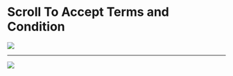 # Scroll To Accept Terms and Condition

<img src='https://user-images.githubusercontent.com/20695270/201718160-bde1b87d-8edc-4115-9e27-c952c1dc0f96.png'>
<hr>
<img src='https://user-images.githubusercontent.com/20695270/201718185-fd979b41-a2d8-44cd-bbcb-06c08b4bb95c.png'>
